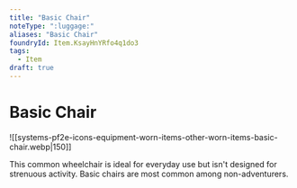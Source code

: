 ```yaml
---
title: "Basic Chair"
noteType: ":luggage:"
aliases: "Basic Chair"
foundryId: Item.KsayHnYRfo4q1do3
tags:
  - Item
draft: true
---
```


# Basic Chair
![[systems-pf2e-icons-equipment-worn-items-other-worn-items-basic-chair.webp|150]]

This common wheelchair is ideal for everyday use but isn't designed for strenuous activity. Basic chairs are most common among non-adventurers.
